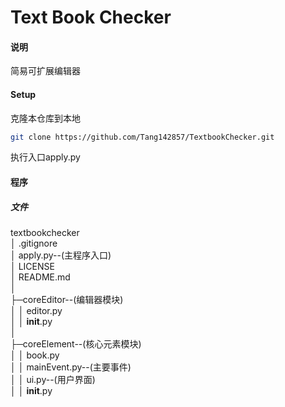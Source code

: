 Text Book Checker
===
#### 说明
简易可扩展编辑器

#### Setup
克隆本仓库到本地  
```bash
git clone https://github.com/Tang142857/TextbookChecker.git
```
执行入口apply.py  

#### 程序
##### 文件
textbookchecker  
│  .gitignore  
│  apply.py--(主程序入口)  
│  LICENSE  
│  README.md  
│  
├─coreEditor--(编辑器模块)  
│  │  editor.py  
│  │  __init__.py  
│  
├─coreElement--(核心元素模块)  
│  │  book.py  
│  │  mainEvent.py--(主要事件)  
│  │  ui.py--(用户界面)  
│  │  __init__.py  
